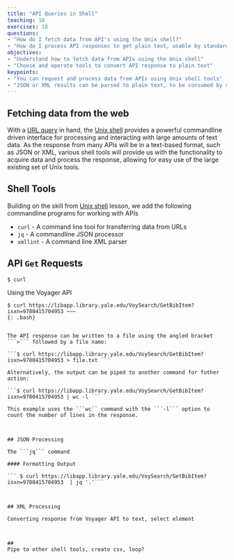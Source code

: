 ```yaml
---
title: "API Queries in Shell"
teaching: 10
exercises: 10
questions:
- "How do I fetch data from API's using the Unix shell?"
- "How do I process API responses to get plain text, usable by standardf Unix shell tools?"
objectives:
- "Understand how to fetch data from APIs using the Unix shell"
- "Choose and operate tools to convert API response to plain text"
keypoints:
- "You can request and process data from APIs using Unix shell tools"
- "JSON or XML results can be parsed to plain text, to be consumed by standard Unix shell tools"
---
```


## Fetching data from the web

With a [URL query](https://joshuadull.github.io/APIs-for-Libraries/03-Creating-url-queries/index.html) in hand, the [Unix shell](https://librarycarpentry.org/lc-shell/) provides a powerful commandline driven interface for processing and interacting with large amounts of text data.  As the response from many APIs will be in a text-based format, such as JSON or XML, various shell tools will provide us with the functionality  to acquire data and process the response, allowing for easy use of the large existing set of Unix tools.


## Shell Tools  
Building on the skill from [Unix shell](https://librarycarpentry.org/lc-shell/) lesson, we add the following commandline programs for working with APIs

- ```curl```   - A command line tool for transferring data from URLs
- ```jq```  - A commandline JSON processor
- ```xmllint```  - A command line XML parser

## API ```Get``` Requests  
```$ curl  ```

Using the Voyager API

~~~
$ curl https://libapp.library.yale.edu/VoySearch/GetBibItem?isxn=9780415704953 ~~~
{: .bash}


The API response can be written to a file using the angled bracket ```>``` followed by a file name:

```$ curl https://libapp.library.yale.edu/VoySearch/GetBibItem?isxn=9780415704953 > file.txt ```   

Alternatively, the output can be piped to another command for futher action:

```$ curl https://libapp.library.yale.edu/VoySearch/GetBibItem?isxn=9780415704953 | wc -l ```

This example uses the ```wc`` command with the ```-l``` option to count the number of lines in the response.   



## JSON Processing

The ```jq``` command 

#### Formatting Output

``` $ curl https://libapp.library.yale.edu/VoySearch/GetBibItem?isxn=9780415704953  | jq '.'```



## XML Processing

Converting response from Voyager API to text, select element



## 
Pipe to other shell tools, create csv, loop?

